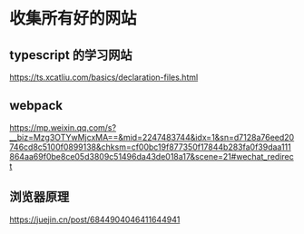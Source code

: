 # 收集所有好的网站

## typescript 的学习网站

<https://ts.xcatliu.com/basics/declaration-files.html>

## webpack

https://mp.weixin.qq.com/s?__biz=Mzg3OTYwMjcxMA==&mid=2247483744&idx=1&sn=d7128a76eed20746cd8c5100f0899138&chksm=cf00bc19f877350f17844b283fa0f39daa111864aa69f0be8ce05d3809c51496da43de018a17&scene=21#wechat_redirect

## 浏览器原理

https://juejin.cn/post/6844904046411644941